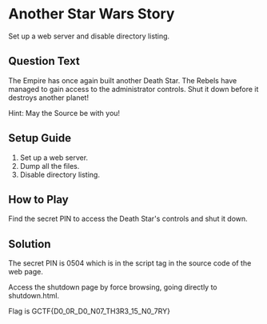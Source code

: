 # Another Star Wars Story
Set up a web server and disable directory listing.

## Question Text
The Empire has once again built another Death Star. The Rebels have managed to gain access to the administrator controls. Shut it down before it destroys another planet!

Hint: May the Source be with you!

## Setup Guide
1. Set up a web server.
2. Dump all the files.
3. Disable directory listing.

## How to Play
Find the secret PIN to access the Death Star's controls and shut it down.

## Solution
The secret PIN is 0504 which is in the script tag in the source code of the web page.

Access the shutdown page by force browsing, going directly to shutdown.html.

Flag is GCTF{D0_0R_D0_N07_TH3R3_15_N0_7RY}
